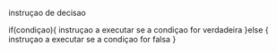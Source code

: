 instruçao de decisao

if(condiçao){
	instruçao a executar
    se a  condiçao 
    for verdadeira
}else {
	instruçao a executar
	se a condiçao
	for falsa
}
